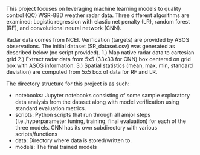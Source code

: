 This project focuses on leveraging machine learning models to quality control (QC) WSR-88D weather radar data. Three different algorithms are examined: Logistic regression with elastic net penalty (LR), random forest (RF), and convolutional neural network (CNN). 

Radar data comes from NCEI. Verification (targets) are provided by ASOS observations. The initial dataset (SR_dataset.csv) was generated as described below (no script provided).
    1.) Map native radar data to cartesian grid
    2.) Extract radar data from 5x5 (33x33 for CNN) box centered on grid box with ASOS information.
    3.) Spatial statistics (mean, max, min, standard deviation) are computed from 5x5 box of data for RF and LR.

The directory structure for this project is as such:
 - notebooks: Jupyter notebooks consisting of some sample exploratory data analysis from the dataset along with model verification using standard evaluation metrics.
 - scripts: Python scripts that run through all amjor steps (i.e.,hyperparameter tuning, training, final evaluation) for each of the three models. CNN has its own subdirectory with various scripts/functions
 - data: Directory where data is stored/written to.
 - models: The final trained models